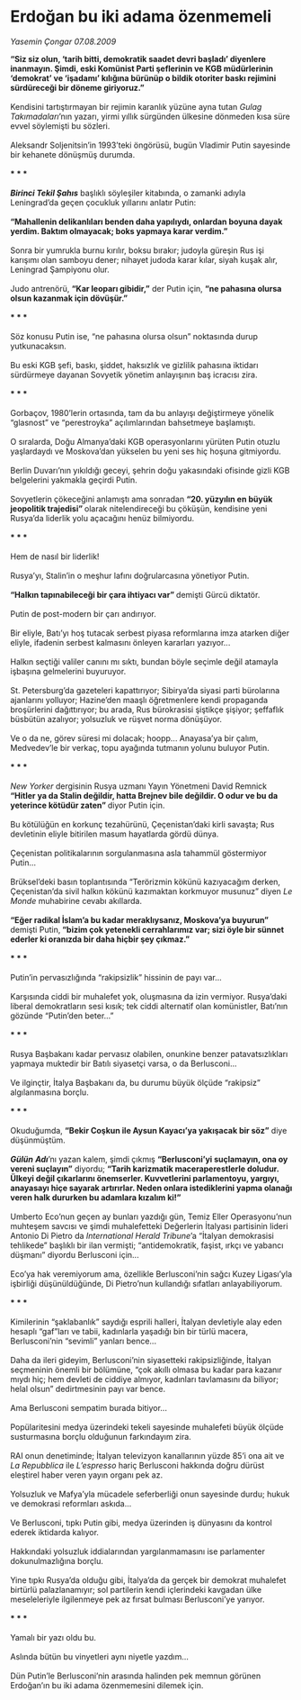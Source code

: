 # Erdoğan bu iki adama özenmemeli

*Yasemin Çongar 07.08.2009*

<div class="taraf_structure_2col_1zq">
<div class="margen_n">



 <p><b>“Siz siz olun, ‘tarih bitti, demokratik saadet devri başladı’ diyenlere inanmayın. Şimdi, eski Komünist Parti şeflerinin ve KGB müdürlerinin ‘demokrat’ ve ‘işadamı’ kılığına bürünüp o bildik otoriter baskı rejimini sürdüreceği bir döneme giriyoruz.”</b> <br/><br/>Kendisini tartıştırmayan bir rejimin karanlık yüzüne ayna tutan <i>Gulag Takımadaları</i>’nın yazarı, yirmi yıllık sürgünden ülkesine dönmeden kısa süre evvel söylemişti bu sözleri. <br/><br/>Aleksandr Soljenitsin’in 1993’teki öngörüsü, bugün Vladimir Putin sayesinde bir kehanete dönüşmüş durumda. <b><br/><br/>* * *</b> <b><i><br/><br/>Birinci Tekil Şahıs</i></b> başlıklı söyleşiler kitabında, o zamanki adıyla Leningrad’da geçen çocukluk yıllarını anlatır Putin: <b><br/><br/>“Mahallenin delikanlıları benden daha yapılıydı, onlardan boyuna dayak yerdim. Baktım olmayacak; boks yapmaya karar verdim.”</b> <br/><br/>Sonra bir yumrukla burnu kırılır, boksu bırakır; judoyla güreşin Rus işi karışımı olan samboyu dener; nihayet judoda karar kılar, siyah kuşak alır, Leningrad Şampiyonu olur. <br/><br/>Judo antrenörü, <b>“Kar leoparı gibidir,”</b> der Putin için, <b>“ne pahasına olursa olsun kazanmak için dövüşür.”</b> <b><br/><br/>* * *</b> <br/><br/>Söz konusu Putin ise, “ne pahasına olursa olsun” noktasında durup yutkunacaksın. <br/><br/>Bu eski KGB şefi, baskı, şiddet, haksızlık ve gizlilik pahasına iktidarı sürdürmeye dayanan Sovyetik yönetim anlayışının baş icracısı zira. <b><br/><br/>* * *</b> <br/><br/>Gorbaçov, 1980’lerin ortasında, tam da bu anlayışı değiştirmeye yönelik “glasnost” ve “perestroyka” açılımlarından bahsetmeye başlamıştı. <br/><br/>O sıralarda, Doğu Almanya’daki KGB operasyonlarını yürüten Putin otuzlu yaşlardaydı ve Moskova’dan yükselen bu yeni ses hiç hoşuna gitmiyordu. <br/><br/>Berlin Duvarı’nın yıkıldığı geceyi, şehrin doğu yakasındaki ofisinde gizli KGB belgelerini yakmakla geçirdi Putin. <br/><br/>Sovyetlerin çökeceğini anlamıştı ama sonradan <b>“20. yüzyılın en büyük jeopolitik trajedisi” </b>olarak nitelendireceği bu çöküşün, kendisine yeni Rusya’da liderlik yolu açacağını henüz bilmiyordu. <b><br/><br/>* * *</b> <br/><br/>Hem de nasıl bir liderlik! <br/><br/>Rusya’yı, Stalin’in o meşhur lafını doğrularcasına yönetiyor Putin. <b><br/><br/>“Halkın tapınabileceği bir çara ihtiyacı var” </b>demişti Gürcü diktatör. <br/><br/>Putin de post-modern bir çarı andırıyor. <br/><br/>Bir eliyle, Batı’yı hoş tutacak serbest piyasa reformlarına imza atarken diğer eliyle, ifadenin serbest kalmasını önleyen kararları yazıyor... <br/><br/>Halkın seçtiği valiler canını mı sıktı, bundan böyle seçimle değil atamayla işbaşına gelmelerini buyuruyor. <br/><br/>St. Petersburg’da gazeteleri kapattırıyor; Sibirya’da siyasi parti bürolarına ajanlarını yolluyor; Hazine’den maaşlı öğretmenlere kendi propaganda broşürlerini dağıttırıyor; bu arada, Rus bürokrasisi şiştikçe şişiyor; şeffaflık büsbütün azalıyor; yolsuzluk ve rüşvet norma dönüşüyor. <br/><br/>Ve o da ne, görev süresi mi dolacak; hoopp... Anayasa’ya bir çalım, Medvedev’le bir verkaç, topu ayağında tutmanın yolunu buluyor Putin. <b><br/><br/>* * *</b> <i><br/><br/>New Yorker</i> dergisinin Rusya uzmanı Yayın Yönetmeni David Remnick <b>“Hitler ya da Stalin değildir, hatta Brejnev bile değildir. O odur ve bu da yeterince kötüdür zaten” </b>diyor Putin için. <br/><br/>Bu kötülüğün en korkunç tezahürünü, Çeçenistan’daki kirli savaşta; Rus devletinin eliyle bitirilen masum hayatlarda gördü dünya. <br/><br/>Çeçenistan politikalarının sorgulanmasına asla tahammül göstermiyor Putin... <br/><br/>Brüksel’deki basın toplantısında “Terörizmin kökünü kazıyacağım derken, Çeçenistan’da sivil halkın kökünü kazımaktan korkmuyor musunuz” diyen<i> Le Monde </i>muhabirine cevabı akıllarda. <b><br/><br/>“Eğer radikal İslam’a bu kadar meraklıysanız, Moskova’ya buyurun” </b>demişti Putin,<b> “bizim çok yetenekli cerrahlarımız var; sizi öyle bir sünnet ederler ki oranızda bir daha hiçbir şey çıkmaz.”</b> <b><br/><br/>* * *</b> <br/><br/>Putin’in pervasızlığında “rakipsizlik” hissinin de payı var... <br/><br/>Karşısında ciddi bir muhalefet yok, oluşmasına da izin vermiyor. Rusya’daki liberal demokratların sesi kısık; tek ciddi alternatif olan komünistler, Batı’nın gözünde “Putin’den beter...” <b><br/><br/>* * *</b> <br/><br/>Rusya Başbakanı kadar pervasız olabilen, onunkine benzer patavatsızlıkları yapmaya muktedir bir Batılı siyasetçi varsa, o da Berlusconi... <br/><br/>Ve ilginçtir, İtalya Başbakanı da, bu durumu büyük ölçüde “rakipsiz” algılanmasına borçlu. <b><br/><br/>* * *</b> <br/><br/>Okuduğumda, <b>“Bekir Coşkun ile Aysun Kayacı’ya yakışacak bir söz”</b> diye düşünmüştüm. <b><i><br/><br/>Gülün</i></b> <b><i>Adı</i></b>’nı yazan kalem, şimdi çıkmış <b>“Berlusconi’yi suçlamayın, ona oy vereni suçlayın”</b> diyordu; <b>“Tarih karizmatik maceraperestlerle doludur. Ülkeyi değil çıkarlarını önemserler. Kuvvetlerini parlamentoyu, yargıyı, anayasayı hiçe sayarak artırırlar. Neden onlara istediklerini yapma olanağı veren halk dururken bu adamlara kızalım ki!”</b> <br/><br/>Umberto Eco’nun geçen ay bunları yazdığı gün, Temiz Eller Operasyonu’nun muhteşem savcısı ve şimdi muhalefetteki Değerlerin İtalyası partisinin lideri Antonio Di Pietro da <i>International Herald Tribune</i>’a “İtalyan demokrasisi tehlikede” başlıklı bir ilan vermişti; “antidemokratik, faşist, ırkçı ve yabancı düşmanı” diyordu Berlusconi için... <br/><br/>Eco’ya hak veremiyorum ama, özellikle Berlusconi’nin sağcı Kuzey Ligası’yla işbirliği düşünüldüğünde, Di Pietro’nun kullandığı sıfatları anlayabiliyorum. <b><br/><br/>* * *</b> <br/><br/>Kimilerinin “şaklabanlık” saydığı esprili halleri, İtalyan devletiyle alay eden hesaplı “gaf”ları ve tabii, kadınlarla yaşadığı bin bir türlü macera, Berlusconi’nin “sevimli” yanları bence... <br/><br/>Daha da ileri gideyim, Berlusconi’nin siyasetteki rakipsizliğinde, İtalyan seçmeninin önemli bir bölümüne, “çok akıllı olmasa bu kadar para kazanır mıydı hiç; hem devleti de ciddiye almıyor, kadınları tavlamasını da biliyor; helal olsun” dedirtmesinin payı var bence. <br/><br/>Ama Berlusconi sempatim burada bitiyor... <br/><br/>Popülaritesini medya üzerindeki tekeli sayesinde muhalefeti büyük ölçüde susturmasına borçlu olduğunun farkındayım zira. <br/><br/>RAI onun denetiminde; İtalyan televizyon kanallarının yüzde 85’i ona ait ve <i>La Repubblica</i> ile <i>L’espresso</i> hariç Berlusconi hakkında doğru dürüst eleştirel haber veren yayın organı pek az. <br/><br/>Yolsuzluk ve Mafya’yla mücadele seferberliği onun sayesinde durdu; hukuk ve demokrasi reformları askıda... <br/><br/>Ve Berlusconi, tıpkı Putin gibi, medya üzerinden iş dünyasını da kontrol ederek iktidarda kalıyor. <br/><br/>Hakkındaki yolsuzluk iddialarından yargılanmamasını ise parlamenter dokunulmazlığına borçlu. <br/><br/>Yine tıpkı Rusya’da olduğu gibi, İtalya’da da gerçek bir demokrat muhalefet birtürlü palazlanamıyır; sol partilerin kendi içlerindeki kavgadan ülke meseleleriyle ilgilenmeye pek az fırsat bulması Berlusconi’ye yarıyor. <b><br/><br/>* * *</b> <br/><br/>Yamalı bir yazı oldu bu. <br/><br/>Aslında bütün bu vinyetleri aynı niyetle yazdım... <br/><br/>Dün Putin’le Berlusconi’nin arasında halinden pek memnun görünen Erdoğan’ın bu iki adama özenmemesini dilemek için.</p>
<br/>
<br/>
<br/>



<br/>


<div id="taraf_not">
</div>

</div>


</div>
